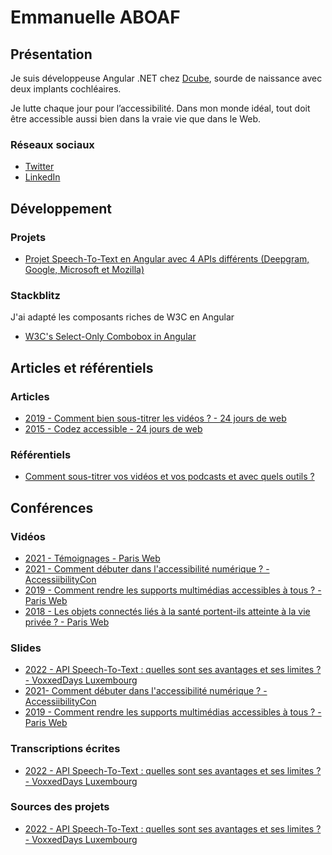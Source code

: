 # Emmanuelle ABOAF

## Présentation

Je suis développeuse Angular .NET chez [Dcube](https://www.dcube.fr), sourde de naissance avec deux implants cochléaires.

Je lutte chaque jour pour l’accessibilité. Dans mon monde idéal, tout doit être accessible aussi bien dans la vraie vie que dans le Web.

### Réseaux sociaux

- [Twitter](https://twitter.com/eaboaf_)
- [LinkedIn](https://www.linkedin.com/in/emmanuelle-aboaf-274b5234/)

## Développement

### Projets

- [Projet Speech-To-Text en Angular avec 4 APIs différents (Deepgram, Google, Microsoft et Mozilla)](https://github.com/emma11y/https://github.com/emma11y/speech-to-text)

### Stackblitz

J'ai adapté les composants riches de W3C en Angular

- [W3C's Select-Only Combobox in Angular](https://stackblitz.com/edit/emma11y-combobox-select-only-from-w3c?file=src%2Fapp%2Fapp.component.ts)

## Articles et référentiels

### Articles

- [2019 - Comment bien sous-titrer les vidéos ? - 24 jours de web](https://www.24joursdeweb.fr/2019/comment-bien-sous-titrer-les-videos/)
- [2015 - Codez accessible - 24 jours de web](https://www.24joursdeweb.fr/2015/codez-accessible/)

### Référentiels

- [Comment sous-titrer vos vidéos et vos podcasts et avec quels outils ?](https://github.com/emma11y/sous-titres)


## Conférences

### Vidéos 

- [2021 - Témoignages - Paris Web](https://www.paris-web.fr/2021/conferences/temoignages.php)
- [2021 - Comment débuter dans l'accessibilité numérique ? - AccessiibilityCon](https://www.youtube.com/watch?v=MJwkEYn0kuU&feature=youtu.be)
- [2019 - Comment rendre les supports multimédias accessibles à tous ? - Paris Web](https://www.paris-web.fr/2019/conferences/comment-rendre-les-supports-multimedias-accessibles-a-tous.php)
- [2018 - Les objets connectés liés à la santé portent-ils atteinte à la vie privée ? - Paris Web](https://www.paris-web.fr/2018/conferences/les-objets-connectes-lies-a-la-sante-portent-ils-atteinte-a-la-vie-privee.php)

### Slides

- [2022 - API Speech-To-Text : quelles sont ses avantages et ses limites ? - VoxxedDays Luxembourg](https://emma11y.github.io/speech-to-text-conference)
- [2021- Comment débuter dans l'accessibilité numérique ? - AccessiibilityCon](https://emma11y.github.io/accessibilityCon2020)
- [2019 - Comment rendre les supports multimédias accessibles à tous ? - Paris Web](https://emma11y.github.io/parisweb2019)

### Transcriptions écrites

- [2022 - API Speech-To-Text : quelles sont ses avantages et ses limites ? - VoxxedDays Luxembourg](https://github.com/emma11y/speech-to-text-conference)

### Sources des projets

- [2022 - API Speech-To-Text : quelles sont ses avantages et ses limites ? - VoxxedDays Luxembourg](https://github.com/emma11y/https://github.com/emma11y/speech-to-text)

<!--
**emma11y/emma11y** is a ✨ _special_ ✨ repository because its `README.md` (this file) appears on your GitHub profile.

Here are some ideas to get you started:

- 🔭 I’m currently working on ...
- 🌱 I’m currently learning ...
- 👯 I’m looking to collaborate on ...
- 🤔 I’m looking for help with ...
- 💬 Ask me about ...
- 📫 How to reach me: ...
- 😄 Pronouns: ...
- ⚡ Fun fact: ...
-->
